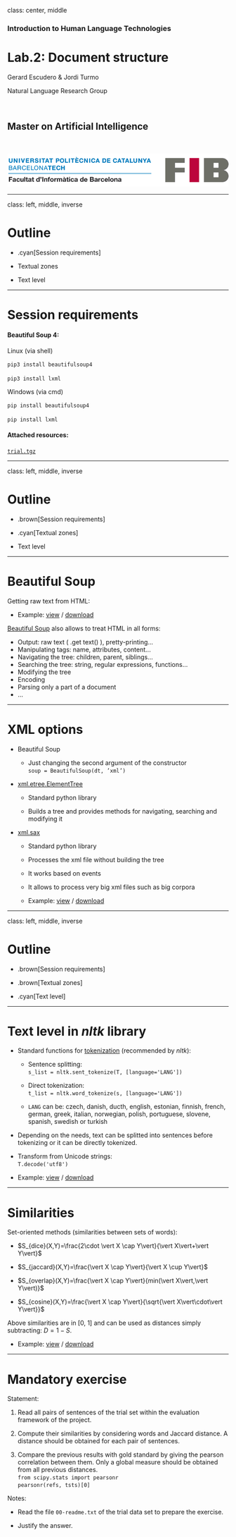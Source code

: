class: center, middle

### Introduction to Human Language Technologies

# Lab.2: Document structure

Gerard Escudero & Jordi Turmo

Natural Language Research Group

<br>

## Master on Artificial Intelligence

<br>

![:scale 75%](fib.png)

---
class: left, middle, inverse

# Outline

* .cyan[Session requirements]

* Textual zones

* Text level

---

# Session requirements

#### Beautiful Soup 4:

Linux (via shell)
```
pip3 install beautifulsoup4

pip3 install lxml
```
Windows (via cmd)
```
pip install beautifulsoup4

pip install lxml
```

#### Attached resources:

[`trial.tgz`](resources/trial.tgz)

---
class: left, middle, inverse

# Outline

* .brown[Session requirements]

* .cyan[Textual zones]

* Text level


---

# Beautiful Soup 

Getting raw text from HTML:

* Example: [view](codes/html.html) / [download](codes/html.ipynb)

[Beautiful Soup](https://www.crummy.com/software/BeautifulSoup/bs4/doc/) also allows to treat HTML in all forms:

* Output: raw text ( .get text() ), pretty-printing...
* Manipulating tags: name, attributes, content...
* Navigating the tree: children, parent, siblings...
* Searching the tree: string, regular expressions, functions...
* Modifying the tree
* Encoding
* Parsing only a part of a document
* ...

---

# XML options

* Beautiful Soup

  - Just changing the second argument of the constructor <br>
`soup = BeautifulSoup(dt, ’xml’)`

* [xml.etree.ElementTree](https://docs.python.org/3.7/library/xml.etree.elementtree.html)

  - Standard python library

  - Builds a tree and provides methods for navigating, searching and modifying it

* [xml.sax](https://docs.python.org/3.7/library/xml.sax.html)

  - Standard python library

  - Processes the xml file without building the tree

  - It works based on events

  - It allows to process very big xml files such as big corpora

  - Example: [view](codes/sax.html) / [download](codes/sax.ipynb)

---
class: left, middle, inverse

# Outline

* .brown[Session requirements]

* .brown[Textual zones]

* .cyan[Text level]

---

# Text level in *nltk* library

* Standard functions for [tokenization](http://www.nltk.org/_modules/nltk/tokenize.html) (recommended by *nltk*):

  - Sentence splitting: <br>
`s_list = nltk.sent_tokenize(T, [language='LANG'])`

  - Direct tokenization: <br> 
`t_list = nltk.word_tokenize(s, [language='LANG'])`

  - `LANG` can be:
czech, danish, ducth, english, estonian, finnish, french,
german, greek, italian, norwegian, polish, portuguese,
slovene, spanish, swedish or turkish

* Depending on the needs, text can be splitted into
sentences before tokenizing or it can be directly tokenized.

* Transform from Unicode strings: <br>
`T.decode('utf8')`

* Example: [view](codes/token.html) / [download](codes/token.ipynb)

---

# Similarities

Set-oriented methods (similarities between sets of words):

* $S_{dice}(X,Y)=\frac{2\cdot \vert X \cap Y\vert}{\vert X\vert+\vert Y\vert}$

* $S_{jaccard}(X,Y)=\frac{\vert X \cap Y\vert}{\vert X \cup Y\vert}$

* $S_{overlap}(X,Y)=\frac{\vert X \cap Y\vert}{min(\vert X\vert,\vert Y\vert)}$

* $S_{cosine}(X,Y)=\frac{\vert X \cap Y\vert}{\sqrt{\vert X\vert\cdot\vert Y\vert}}$

Above similarities are in [0, 1] and can be used as distances simply
subtracting: $D = 1 − S$.

* Example: [view](codes/jaccard.html) / [download](codes/jaccard.ipynb)

---

# Mandatory exercise

Statement:

1. Read all pairs of sentences of the trial set within the
evaluation framework of the project.

2. Compute their similarities by considering words and
Jaccard distance. A distance should be obtained for each pair of sentences.

3. Compare the previous results with gold standard by giving
the pearson correlation between them. Only a global measure should be obtained from all previous distances.<br>
`from scipy.stats import pearsonr` <br>
`pearsonr(refs, tsts)[0]`


Notes:

* Read the file `00-readme.txt` of the trial data set to
prepare the exercise.

* Justify the answer.




